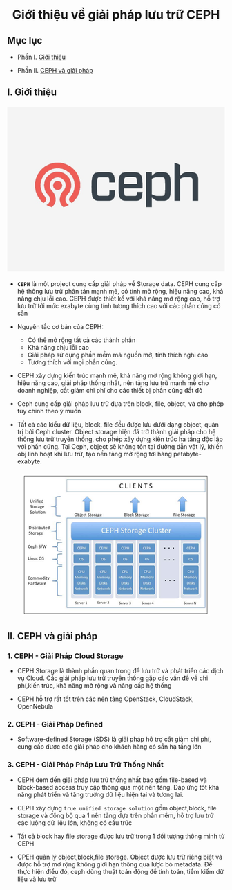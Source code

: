 <h1 align="center">Giới thiệu về giải pháp lưu trữ CEPH</h1>

## Mục lục
- Phần I. [Giới thiệu](#gioithieu)

- Phần II. [CEPH và giải pháp](#giaiphap)


## I. <a name="gioithieu"></a>Giới thiệu

<h3 align="center"><img src="../../03-Images/document/1.png"></h3>

- **`CEPH`** là một project cung cấp giải pháp về Storage data. CEPH cung cấp hệ thông lưu trữ phân tán mạnh mẽ, có tính mở rộng, hiệu năng cao, khả năng chịu lỗi cao. CEPH được thiết kể  với khả năng mở rộng cao, hỗ trợ lưu trữ tới mức exabyte cùng tính tương thích cao với các phần cứng có sẵn

- Nguyên tắc cơ bản của CEPH:
  - Có thể mở rộng tất cả các thành phần
  - Khả năng chịu lỗi cao
  - Giải pháp sử dụng phần mềm mã nguồn mở, tính thích nghi cao
  - Tương thích với mọi phần cứng.

- CEPH xây dựng kiến trúc mạnh mẽ, khả năng mở rộng không giới hạn, hiệu năng cao, giải pháp thống nhất, nên tảng lưu trữ mạnh mẽ cho doanh nghiệp, cắt giảm chi phí cho các thiết bị phần cứng đắt đỏ

- Ceph cung cấp giải pháp lưu trữ dựa trên block, file, object, và cho phép tùy chỉnh theo ý muốn

- Tất cả các kiểu dữ liệu, block, file đều được lưu dưới dạng object, quản trị bởi Ceph cluster. Object storage hiện đã trở thành giải pháp cho hệ thống lưu trữ truyền thống, cho phép xây dựng kiến trúc hạ tầng độc lập với phần cứng. Tại Ceph, object sẽ không tồn tại đường dẫn vật lý, khiến obj linh hoạt khi lưu trữ, tạo nền tảng mở rộng tới hàng petabyte-exabyte.

<h3 align="center"><img src="../../03-Images/document/74.png"></h3>

## II. <a name="giaiphap"></a>CEPH và giải pháp

### 1. <a name="CloudStorage"></a>CEPH - Giải Pháp Cloud Storage

- CEPH Storage là thành phần quan trong để lưu trữ và phát triển các dịch vụ Cloud. Các giải pháp lưu trữ truyền thống gặp các vấn đề về chi phí,kiến trúc, khả năng mở rộng và nâng cấp hệ thống

- CEPH hỗ trợ rất tốt trên các nên tảng OpenStack, CloudStack, OpenNebula

### 2. <a name="Defined"></a>CEPH - Giải Pháp Defined

- Software-defined Storage (SDS) là giải pháp hỗ trợ cắt giảm chi phí, cung cấp được các giải pháp cho khách hàng có sẵn hạ tầng lớn

### 3. <a name="1"></a>CEPH - Giải Pháp Pháp Lưu Trữ Thống Nhất

- CEPH đem đến giải pháp lưu trữ thống nhất bao gồm file-based và block-based access truy cập thông qua một nền tảng. Đáp ứng tốt khả năng phát triển và tăng trưởng dữ liệu hiện tại và tương lai.
- CEPH xây dựng `true unified storage solution` gồm object,block, file storage và đồng bộ qua 1 nền tảng dựa trên phần mềm, hỗ trợ lưu trữ các luộng dữ liệu lớn, không có cấu trúc

- Tất cả block hay file storage được lưu trữ trong 1 đối tượng thông minh từ CEPH

- CPEH quản lý object,block,file storage. Object được lưu trữ riêng biệt và được hỗ trợ mở rộng không giới hạn thông qua lược bỏ metadata. Để thực hiện điều đó, ceph dùng thuật toán động để tính toán, tiềm kiếm dữ liệu và lưu trữ